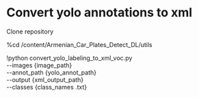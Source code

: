 # Convert yolo annotations to xml 
Clone repository

%cd /content/Armenian_Car_Plates_Detect_DL/utils

!python convert_yolo_labeling_to_xml_voc.py \
--images {image_path} \
--annot_path {yolo_annot_path} \
--output {xml_output_path} \
--classes {class_names .txt}



